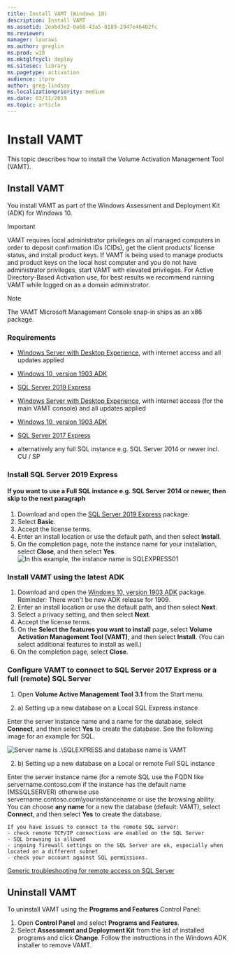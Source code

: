 ```yaml
---
title: Install VAMT (Windows 10)
description: Install VAMT
ms.assetid: 2eabd3e2-0a68-43a5-8189-2947e46482fc
ms.reviewer: 
manager: laurawi
ms.author: greglin
ms.prod: w10
ms.mktglfcycl: deploy
ms.sitesec: library
ms.pagetype: activation
audience: itpro
author: greg-lindsay
ms.localizationpriority: medium
ms.date: 03/11/2019
ms.topic: article
---
```


# Install VAMT

This topic describes how to install the Volume Activation Management Tool (VAMT).

## Install VAMT

You install VAMT as part of the Windows Assessment and Deployment Kit (ADK) for Windows 10.

 >[!IMPORTANT]
 > VAMT requires local administrator privileges on all managed computers in order to deposit confirmation IDs   (CIDs), get the client products’ license status, and install product keys. If VAMT is being used to manage products  and product keys on the local host computer and you do not have administrator privileges, start VAMT with elevated privileges. For Active Directory-Based Activation use, for best results we recommend running VAMT while logged on as a domain administrator. 

 >[!NOTE]
 >The VAMT Microsoft Management Console snap-in ships as an x86 package. 

### Requirements


- [Windows Server with Desktop Experience](https://docs.microsoft.com/windows-server/get-started/getting-started-with-server-with-desktop-experience), with internet access and all updates applied
- [Windows 10, version 1903 ADK](https://go.microsoft.com/fwlink/?linkid=2086042)
- [SQL Server 2019 Express](https://go.microsoft.com/fwlink/?linkid=866658)

- [Windows Server with Desktop Experience](https://docs.microsoft.com/windows-server/get-started/getting-started-with-server-with-desktop-experience), with internet access (for the main VAMT console) and all updates applied
- [Windows 10, version 1903 ADK](https://go.microsoft.com/fwlink/?linkid=2086042)
- [SQL Server 2017 Express](https://www.microsoft.com/sql-server/sql-server-editions-express)

- alternatively any full SQL instance e.g. SQL Server 2014 or newer incl. CU / SP

### Install SQL Server 2019 Express 

#### If you want to use a Full SQL instance e.g. SQL Server 2014 or newer, then skip to the next paragraph

1. Download and open the [SQL Server 2019 Express](https://go.microsoft.com/fwlink/?linkid=866658) package.
2. Select **Basic**.
3. Accept the license terms.
4. Enter an install location or use the default path, and then select **Install**.
5. On the completion page, note the instance name for your installation, select **Close**, and then select **Yes**. 
    ![In this example, the instance name is SQLEXPRESS01](images/sql-instance.png)

### Install VAMT using the latest ADK

1. Download and open the [Windows 10, version 1903 ADK](https://go.microsoft.com/fwlink/?linkid=2086042) package.
Reminder: There won't be new ADK release for 1909.
2. Enter an install location or use the default path, and then select **Next**.
3. Select a privacy setting, and then select **Next**.
4. Accept the license terms.
5. On the **Select the features you want to install** page, select **Volume Activation Management Tool (VAMT)**, and then select **Install**. (You can select additional features to install as well.)
6. On the completion page, select **Close**.

### Configure VAMT to connect to SQL Server 2017 Express or a full (remote) SQL Server

1. Open **Volume Active Management Tool 3.1** from the Start menu.

2. a) Setting up a new database on a Local SQL Express instance

Enter the server instance name and a name for the database, select **Connect**, and then select **Yes** to create the database. See the following image for an example for SQL.

   ![Server name is .\SQLEXPRESS and database name is VAMT](images/vamt-db.png)

2. b) Setting up a new database on a Local or remote Full SQL instance

Enter the server instance name (for a remote SQL use the FQDN like servername.contoso.com if the instance has the default name (MSSQLSERVER) otherwise use servername.contoso.com\yourinstancename or use the browsing ability.
You can choose **any name** for a new the database (default: VAMT), select **Connect**, and then select **Yes** to create the database.

    If you have issues to connect to the remote SQL server:
    - check remote TCP/IP connections are enabled on the SQL Server
    - SQL browsing is allowed
    - ingoing firewall settings on the SQL Server are ok, especially when located on a different subnet
    - check your account against SQL permissions.
[Generic troubleshooting for remote access on SQL Server](https://docs.microsoft.com/en-us/sql/database-engine/configure-windows/troubleshoot-connecting-to-the-sql-server-database-engine?view=sql-server-ver15)


## Uninstall VAMT

To uninstall VAMT using the **Programs and Features** Control Panel:
1.  Open **Control Panel** and select **Programs and Features**.
2.  Select **Assessment and Deployment Kit** from the list of installed programs and click **Change**. Follow the instructions in the Windows ADK installer to remove VAMT.
